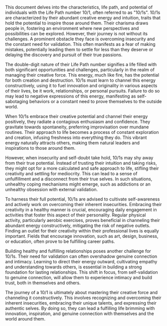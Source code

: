 This document delves into the characteristics, life path, and potential of individuals with the Life Path number 10/1, often referred to as "10/1s". 10/1s are characterized by their abundant creative energy and intuition, traits that hold the potential to inspire those around them. Their charisma draws people in, fostering an environment where new perspectives and possibilities can be explored. However, their journey is not without its challenges. A prominent obstacle they face is overcoming insecurity and the constant need for validation. This often manifests as a fear of making mistakes, potentially leading them to settle for less than they deserve or delaying the discovery and pursuit of their true passions. 

The double-digit nature of their Life Path number signifies a life filled with both significant opportunities and challenges, particularly in the realm of managing their creative force.  This energy, much like fire, has the potential for both creation and destruction.  10/1s must learn to channel this energy constructively, using it to fuel innovation and originality in various aspects of their lives, be it work, relationships, or personal pursuits. Failure to do so may lead to negative expressions of this energy, manifesting as self-sabotaging behaviors or a constant need to prove themselves to the outside world.

When 10/1s embrace their creative potential and channel their energy positively, they radiate a contagious enthusiasm and confidence.  They gravitate towards spontaneity, preferring improvisation over mundane routines. Their approach to life becomes a process of constant exploration and creation, infusing freshness into everything they do. This vibrant energy naturally attracts others, making them natural leaders and inspirations to those around them.

However, when insecurity and self-doubt take hold, 10/1s may shy away from their true potential. Instead of trusting their intuition and taking risks, they might opt for a more calculated and safe approach to life, stifling their creativity and settling for mediocrity. This can lead to a sense of unfulfillment and a disconnect from their true selves. In such situations, unhealthy coping mechanisms might emerge, such as addictions or an unhealthy obsession with external validation.

To harness their full potential, 10/1s are advised to cultivate self-awareness and actively work on overcoming their inherent insecurities.  Embracing their creativity in a healthy manner is crucial, encouraging daily engagement in activities that foster this aspect of their personality.  Regular physical activity, particularly aerobic exercises, proves beneficial in channeling their abundant energy constructively, mitigating the risk of negative outlets.  Finding an outlet for their creativity within their professional lives is equally important.  Fields that encourage innovation, such as art, design, business, or education, often prove to be fulfilling career paths.

Building healthy and fulfilling relationships poses another challenge for 10/1s. Their need for validation can often overshadow genuine connection and intimacy.  Learning to direct their energy outward, cultivating empathy and understanding towards others, is essential in building a strong foundation for lasting relationships.  This shift in focus, from self-validation to genuine connection, will allow them to experience intimacy and build trust, both in themselves and others.

The journey of a 10/1 is ultimately about mastering their creative force and channeling it constructively. This involves recognizing and overcoming their inherent insecurities, embracing their unique talents, and expressing their authentic selves.  By doing so, they can lead a fulfilling life brimming with innovation, inspiration, and genuine connection with themselves and the world around them. 
